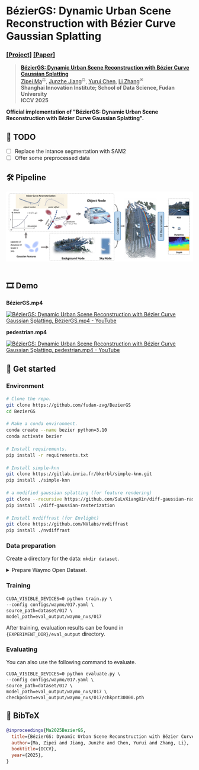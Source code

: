 # BézierGS: Dynamic Urban Scene Reconstruction with Bézier Curve Gaussian Splatting

### [[Project]]() [[Paper]](http://arxiv.org/abs/2506.22099) 

> [**BézierGS: Dynamic Urban Scene Reconstruction with Bézier Curve Gaussian Splatting**](http://arxiv.org/abs/2506.22099)  
> [Zipei Ma](https://xiao10ma.github.io/)<sup>⚖</sup>, [Junzhe Jiang](https://selfspin.github.io/)<sup>⚖</sup>, [Yurui Chen](https://github.com/fumore), [Li Zhang](https://lzrobots.github.io)<sup>✉</sup>  
> **Shanghai Innovation Institute; School of Data Science, Fudan University**<br>
> **ICCV 2025**

**Official implementation of "BézierGS: Dynamic Urban Scene Reconstruction with Bézier Curve Gaussian Splatting".** 

## 📝 TODO
- [ ] Replace the intance segmentation with SAM2
- [ ] Offer some preprocessed data

## 🛠️ Pipeline
<div align="center">
  <img src="assets/pipeline.png"/>
</div><br/>

## 🎞️ Demo

**BézierGS.mp4**

[![BézierGS: Dynamic Urban Scene Reconstruction with Bézier Curve Gaussian Splatting, BézierGS.mp4 - YouTube](https://res.cloudinary.com/marcomontalbano/image/upload/v1751600146/video_to_markdown/images/youtube--lSMn9V2rBLc-c05b58ac6eb4c4700831b2b3070cd403.jpg)](https://www.youtube.com/watch?v=lSMn9V2rBLc "BézierGS: Dynamic Urban Scene Reconstruction with Bézier Curve Gaussian Splatting, BézierGS.mp4 - YouTube")

**pedestrian.mp4**

[![BézierGS: Dynamic Urban Scene Reconstruction with Bézier Curve Gaussian Splatting, pedestrian.mp4 - YouTube](https://res.cloudinary.com/marcomontalbano/image/upload/v1751600597/video_to_markdown/images/youtube--sMb0xTdMumg-c05b58ac6eb4c4700831b2b3070cd403.jpg)](https://www.youtube.com/watch?v=sMb0xTdMumg "BézierGS: Dynamic Urban Scene Reconstruction with Bézier Curve Gaussian Splatting, pedestrian.mp4 - YouTube")

## 🚀 Get started
### Environment
```bash
# Clone the repo.
git clone https://github.com/fudan-zvg/BezierGS
cd BezierGS

# Make a conda environment.
conda create --name bezier python=3.10
conda activate bezier

# Install requirements.
pip install -r requirements.txt

# Install simple-knn
git clone https://gitlab.inria.fr/bkerbl/simple-knn.git
pip install ./simple-knn

# a modified gaussian splatting (for feature rendering)
git clone --recursive https://github.com/SuLvXiangXin/diff-gaussian-rasterization
pip install ./diff-gaussian-rasterization

# Install nvdiffrast (for Envlight)
git clone https://github.com/NVlabs/nvdiffrast
pip install ./nvdiffrast
```

### Data preparation

Create a directory for the data: `mkdir dataset`.

<details> <summary>Prepare Waymo Open Dataset.</summary>

We provide the split file following [EmerNeRF](https://github.com/NVlabs/EmerNeRF). You can refer to this [document](https://github.com/NVlabs/EmerNeRF/blob/main/docs/NOTR.md) for download details.

#### Preprocess the data

Preprocess the example scenes

```bash
python script/waymo/waymo_converter.py --root_dir TRAINING_SET_DIR --save_dir SAVE_DIR --split_file script/waymo/waymo_splits/demo.txt --segment_file script/waymo/waymo_splits/segment_list_train.txt
```

Generating LiDAR depth


```bash
python script/waymo/generate_lidar_depth.py --datadir DATA_DIR
```

Generating sky mask

Install GroundingDINO following this [repo](https://github.com/IDEA-Research/GroundingDINO) and download SAM checkpoint from [this link](https://dl.fbaipublicfiles.com/segment_anything/sam_vit_h_4b8939.pth).

```bash
python script/waymo/generate_sky_mask.py --datadir DATA_DIR --sam_checkpoint SAM_CHECKPOINT
```

Generating intance segmentation
```bash
git clone https://github.com/xiao10ma/Grounded-Segment-Anything.git
cd Grounded-Segment-Anything
```
follow the instruction in the repo to install the dependencies.

Run the following command to generate the instance segmentation.
```bash
bash waymo_run.sh
```
</details>

### Training

```
CUDA_VISIBLE_DEVICES=0 python train.py \
--config configs/waymo/017.yaml \
source_path=dataset/017 \
model_path=eval_output/waymo_nvs/017
```

After training, evaluation results can be found in `{EXPERIMENT_DIR}/eval_output` directory.

### Evaluating

You can also use the following command to evaluate.

```
CUDA_VISIBLE_DEVICES=0 python evaluate.py \
--config configs/waymo/017.yaml \
source_path=dataset/017 \
model_path=eval_output/waymo_nvs/017 \
checkpoint=eval_output/waymo_nvs/017/chkpnt30000.pth
```

## 📜 BibTeX

``` bibtex
@inproceedings{Ma2025BezierGS,
  title={BézierGS: Dynamic Urban Scene Reconstruction with Bézier Curve Gaussian Splatting},
  author={Ma, Zipei and Jiang, Junzhe and Chen, Yurui and Zhang, Li},
  booktitle={ICCV},
  year={2025},
}
```
